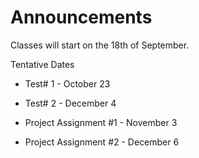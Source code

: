 # Announcements

Classes will start on the 18th of September.

Tentative Dates
+ Test# 1 - October 23 
+ Test# 2 - December 4

+ Project Assignment #1 - November 3
+ Project Assignment #2 - December 6
